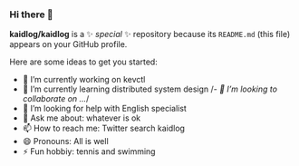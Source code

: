 ### Hi there 👋


**kaidlog/kaidlog** is a ✨ _special_ ✨ repository because its `README.md` (this file) appears on your GitHub profile.

Here are some ideas to get you started:

- 🔭 I’m currently working on kevctl
- 🌱 I’m currently learning distributed system design
/*- 👯 I’m looking to collaborate on ...*/
- 🤔 I’m looking for help with English specialist
- 💬 Ask me about: whatever is ok 
- 📫 How to reach me: Twitter search kaidlog
- 😄 Pronouns: All is well 
- ⚡ Fun hobbiy: tennis and swimming


